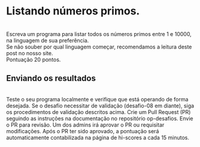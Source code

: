 <h1>Listando números primos.</h1>
</br>
Escreva um programa para listar todos os números primos entre 1 e 10000, na linguagem de sua preferência.
</br>
Se não souber por qual linguagem começar, recomendamos a leitura deste post no nosso site.
</br>
Pontuação 
20 pontos.
</br>
<h2>Enviando os resultados</h2> 
</br>
Teste o seu programa localmente e verifique que está operando de forma desejada.
Se o desafio necessitar de validação (desafio-08 em diante), siga os procedimentos de validação descritos acima.
Crie um Pull Request (PR) seguindo as instruções na documentação no repositório op-desafios.
Envie o PR para revisão. Um dos admins irá aprovar o PR ou requisitar modificações.
Após o PR ter sido aprovado, a pontuação será automaticamente contabilizada na página de hi-scores a cada 15 minutos. 
